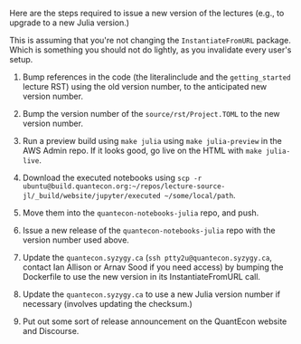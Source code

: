 Here are the steps required to issue a new version of the lectures (e.g., to upgrade to a new Julia version.)

This is assuming that you're not changing the `InstantiateFromURL` package. Which is something you should not do lightly, as you invalidate every user's setup.

1. Bump references in the code (the literalinclude and the `getting_started` lecture RST) using the old version number, to the anticipated new version number.

2. Bump the version number of the `source/rst/Project.TOML` to the new version number.

3. Run a preview build using `make julia` using `make julia-preview` in the AWS Admin repo. If it looks good, go live on the HTML with `make julia-live`.

4. Download the executed notebooks using `scp -r ubuntu@build.quantecon.org:~/repos/lecture-source-jl/_build/website/jupyter/executed ~/some/local/path`.

5. Move them into the `quantecon-notebooks-julia` repo, and push.

6. Issue a new release of the `quantecon-notebooks-julia` repo with the version number used above. 

7. Update the `quantecon.syzygy.ca` (`ssh ptty2u@quantecon.syzygy.ca`, contact Ian Allison or Arnav Sood if you need access) by bumping the Dockerfile to use the new version in its InstantiateFromURL call. 

8. Update the `quantecon.syzygy.ca` to use a new Julia version number if necessary (involves updating the checksum.)

9. Put out some sort of release announcement on the QuantEcon website and Discourse.
